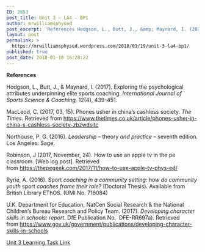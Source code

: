 ```yaml
---
ID: 2853
post_title: Unit 3 – LA4 – BP1
author: mrwilliamsphysed
post_excerpt: 'References Hodgson, L., Butt, J., &amp; Maynard, I. (2017). Exploring the psychological attributes underpinning elite sports coaching. International Journal of Sports Science &amp; Coaching,&nbsp;12(4), 439-451. MacLeod, C. (2017, 03, 15).&nbsp;Phones usher in china&rsquo;s cashless society.&nbsp;The Times. Retrieved from&nbsp;https://www.thetimes.co.uk/article/phones-usher-in-china-s-cashless-society-zbzwdsjtc Northouse, P. G. (2016).&nbsp;Leadership &ndash;&nbsp;theory&nbsp;and practice&nbsp;&ndash; seventh edition. Los Angeles: Sage. Robinson, J (2017, November, 24). How &hellip; <a href="https://mrwilliamsphysed.wordpress.com/2018/01/19/unit-3-la4-bp1/">Continue reading <span>Unit 3 &ndash; LA4 &ndash;&nbsp;BP1</span></a>'
layout: post
permalink: >
  https://mrwilliamsphysed.wordpress.com/2018/01/19/unit-3-la4-bp1/
published: true
post_date: 2018-01-18 16:28:22
---
```

<strong>References</strong>

Hodgson, L., Butt, J., &amp; Maynard, I. (2017). Exploring the psychological attributes underpinning elite sports coaching.<em> International Journal of Sports Science &amp; Coaching,</em> 12(4), 439-451.

MacLeod, C. (2017, 03, 15). Phones usher in china’s cashless society.<em> The Times</em>. Retrieved from https://www.thetimes.co.uk/article/phones-usher-in-china-s-cashless-society-zbzwdsjtc

Northouse, P. G. (2016). <em>Leadership – </em>theory<em> and practice</em> – seventh edition. Los Angeles: Sage.

Robinson, J (2017, November, 24). How to use an apple tv in the pe classroom. [Web log post]. Retrieved from https://thepegeek.com/2017/11/how-to-use-apple-tv-phys-ed/

Ryrie, A. (2016). Sport<em> coaching in a community setting: how do community youth </em>sport<em> coaches frame their role? </em>(Doctoral Thesis). Available from British Library EThOS. (UMI No. 716084)

U.K. Department for Education, NatCen Social Research &amp; the National Children&#8217;s Bureau Research and Policy Team. (2017). <em>Developing character skills in schools: report. </em>DfE Publication No.  <span class="unique_reference">DFE-RR697a). Retrieved from https://www.gov.uk/government/publications/developing-character-skills-in-schools</span>

<a href="https://create.twu.ca/ldrs591-sp18/unit-3-learning-activities/">Unit 3 Learning Task Link</a>

&nbsp;